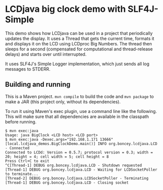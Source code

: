 LCDjava big clock demo with SLF4J-Simple
========================================

This demo shows how LCDjava can be used in a project that periodically updates the display. It uses a Thread that gets the current time, formats it and displays it on the LCD using LCDproc Big Numbers. The thread then sleeps for a second (compensated for computational and thread-release delays) and starts over until interrupted.

It uses SLF4J's Simple Logger implementation, which just sends all log messages to STDERR.

Building and running
--------------------

This is a Maven project. `mvn compile` to build the code and `mvn package` to make a JAR (this project only, without its dependencies).

To run it using Maven's exec plugin, use a command line like the following. This will make sure that all dependencies are available in the classpath before running.

    $ mvn exec:java
    Usage: java BigClock <LCD host> <LCD port>
    $ mvn exec:java -Dexec.args="192.168.1.171 13666"
    [local.lcdjava_demos.BigClockDemo.main()] INFO org.boncey.lcdjava.LCD - Connected
    Connected to LCDd: Version = 0.5.7; protocol version = 0.3; width = 20; height = 4; cell width = 5; cell height = 8
    Press Ctrl+C to exit
    ^C[Thread-1] DEBUG org.boncey.lcdjava.LCD - Shutdown requested
    [Thread-1] DEBUG org.boncey.lcdjava.LCD - Waiting for LCDSocketPoller to terminate...
    [Thread-2] DEBUG org.boncey.lcdjava.LCDSocketPoller - Terminating
    [Thread-1] DEBUG org.boncey.lcdjava.LCD - Closing socket
